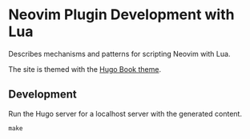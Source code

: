 # Neovim Plugin Development with Lua

Describes mechanisms and patterns for scripting Neovim with Lua.

The site is themed with the [Hugo Book theme](https://github.com/alex-shpak/hugo-book).

## Development

Run the Hugo server for a localhost server with the generated content.

```
make
```

